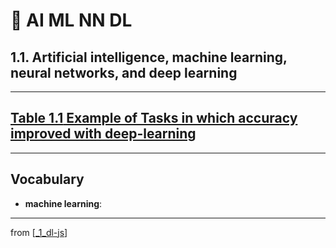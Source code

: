 # 🌱 AI ML NN DL

## 1.1. Artificial intelligence, machine learning, neural networks, and deep learning

---

## [**Table 1.1** Example of Tasks in which accuracy improved with deep-learning](https://livebook.manning.com/book/deep-learning-with-javascript/chapter-1/ch01table01)

---

## **Vocabulary**

- **machine learning**:

---
from [[_1_dl-js]]

[//begin]: # "Autogenerated link references for markdown compatibility"
[_1_dl-js]: ../_1_dl-js.md "🌱 1 DL and JS"
[//end]: # "Autogenerated link references"